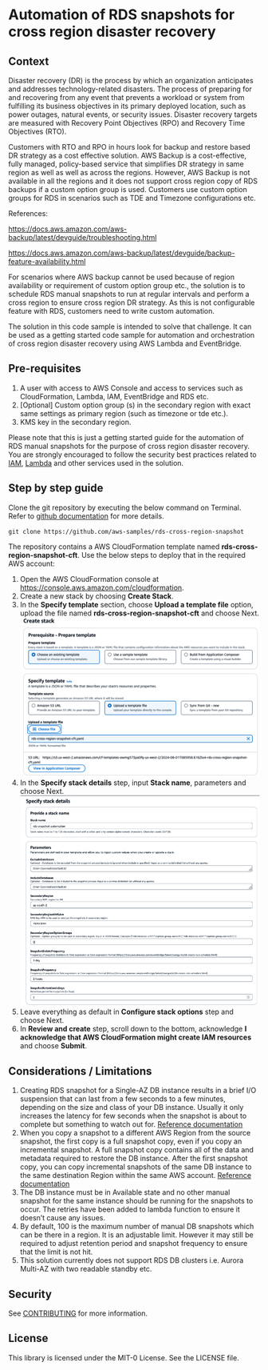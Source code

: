 # Automation of RDS snapshots for cross region disaster recovery

## Context
Disaster recovery (DR) is the process by which an organization anticipates and addresses technology-related disasters. The process of preparing for and recovering from any event that prevents a workload or system from fulfilling its business objectives in its primary deployed location, such as power outages, natural events, or security issues. Disaster recovery targets are measured with Recovery Point Objectives (RPO) and Recovery Time Objectives (RTO).

Customers with RTO and RPO in hours look for backup and restore based DR strategy as a cost effective solution. AWS Backup is a cost-effective, fully managed, policy-based service that simplifies DR strategy in same region as well as well as across the regions. However, AWS Backup is not available in all the regions and it does not support cross region copy of RDS backups if a custom option group is used. Customers use custom option groups for RDS in scenarios such as TDE and Timezone configurations etc.

References:

https://docs.aws.amazon.com/aws-backup/latest/devguide/troubleshooting.html

https://docs.aws.amazon.com/aws-backup/latest/devguide/backup-feature-availability.html

For scenarios where AWS backup cannot be used because of region availability or requirement of custom option group etc., the solution is to schedule RDS manual snapshots to run at regular intervals and perform a cross region to ensure cross region DR strategy. As this is not configurable feature with RDS, customers need to write custom automation.

The solution in this code sample is intended to solve that challenge. It can be used as a getting started code sample for automation and orchestration of cross region disaster recovery using AWS Lambda and EventBridge.

## Pre-requisites
1. A user with access to AWS Console and access to services such as CloudFormation, Lambda, IAM, EventBridge and RDS etc.	
2. [Optional] Custom option group (s) in the secondary region with exact same settings as primary region (such as timezone or tde etc.).
3. KMS key in the secondary region.

Please note that this is just a getting started guide for the automation of RDS manual snapshots for the purpose of cross region disaster recovery. You are strongly encouraged to follow the security best practices related to [IAM](https://docs.aws.amazon.com/lambda/latest/dg/best-practices.html#security-best-practices), [Lambda](https://docs.aws.amazon.com/IAM/latest/UserGuide/best-practices.html) and other services used in the solution.

## Step by step guide
Clone the git repository by executing the below command on Terminal. Refer to [github documentation](https://docs.github.com/en/repositories/creating-and-managing-repositories/cloning-a-repository) for more details.

```
git clone https://github.com/aws-samples/rds-cross-region-snapshot
```

The repository contains a AWS CloudFormation template named **rds-cross-region-snapshot-cft**. Use the below steps to deploy that in the required AWS account:

1. Open the AWS CloudFormation console at https://console.aws.amazon.com/cloudformation.
2. Create a new stack by choosing **Create Stack**.
3. In the **Specify template** section, choose **Upload a template file** option, upload the file named **rds-cross-region-snapshot-cft** and choose Next.
![cft-step1](static/create-stack-step1.png)
4. In the **Specify stack details** step, input **Stack name**, parameters and choose Next.
 ![cft-step2](static/create-stack-step2.png)
5. Leave everything as default in **Configure stack options** step and choose Next.
6. In **Review and create** step, scroll down to the bottom, acknowledge **I acknowledge that AWS CloudFormation might create IAM resources** and choose **Submit**.


## Considerations / Limitations
1. Creating RDS snapshot for a Single-AZ DB instance results in a brief I/O suspension that can last from a few seconds to a few minutes, depending on the size and class of your DB instance. Usually it only increases the latency for few seconds when the snapshot is about to complete but something to watch out for. [Reference documentation](https://docs.aws.amazon.com/AmazonRDS/latest/UserGuide/USER_CreateSnapshot.html)
2. When you copy a snapshot to a different AWS Region from the source snapshot, the first copy is a full snapshot copy, even if you copy an incremental snapshot. A full snapshot copy contains all of the data and metadata required to restore the DB instance. After the first snapshot copy, you can copy incremental snapshots of the same DB instance to the same destination Region within the same AWS account. [Reference documentation](https://docs.aws.amazon.com/AmazonRDS/latest/UserGuide/USER_CopySnapshot.html)
3. The DB instance must be in Available state and no other manual snapshot for the same instance should be running for the snapshots to occur. The retries have been added to lambda function to ensure it doesn’t cause any issues.
4. By default, 100 is the maximum number of manual DB snapshots which can be there in a region. It is an adjustable limit. However it may still be required to adjust retention period and snapshot frequency to ensure that the limit is not hit.
5. This solution currently does not support RDS DB clusters i.e. Aurora Multi-AZ with two readable standby etc.

## Security

See [CONTRIBUTING](CONTRIBUTING.md#security-issue-notifications) for more information.

## License

This library is licensed under the MIT-0 License. See the LICENSE file.

